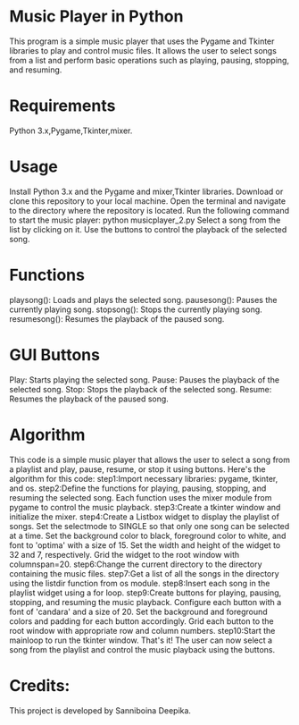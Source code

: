 # Music Player in Python
This program is a simple music player that uses the Pygame and Tkinter libraries to play and control music files. It allows the user to select songs from a list and perform basic operations such as playing, pausing, stopping, and resuming.

# Requirements
Python 3.x,Pygame,Tkinter,mixer.

# Usage
Install Python 3.x and the Pygame and mixer,Tkinter libraries.
Download or clone this repository to your local machine.
Open the terminal and navigate to the directory where the repository is located.
Run the following command to start the music player:
python musicplayer_2.py
Select a song from the list by clicking on it.
Use the buttons to control the playback of the selected song.

# Functions
playsong(): Loads and plays the selected song.
pausesong(): Pauses the currently playing song.
stopsong(): Stops the currently playing song.
resumesong(): Resumes the playback of the paused song.

# GUI Buttons
Play: Starts playing the selected song.
Pause: Pauses the playback of the selected song.
Stop: Stops the playback of the selected song.
Resume: Resumes the playback of the paused song.

# Algorithm
This code is a simple music player that allows the user to select a song from a playlist and play, pause, resume, or stop it using buttons. Here's the algorithm for this code:
step1:Import necessary libraries: pygame, tkinter, and os.
step2:Define the functions for playing, pausing, stopping, and resuming the selected song. Each function uses the mixer module from pygame to control the music playback.
step3:Create a tkinter window and initialize the mixer.
step4:Create a Listbox widget to display the playlist of songs. Set the selectmode to SINGLE so that only one song can be selected at a time. Set the background color to black, foreground color to white, and font to 'optima' with a size of 15. Set the width and height of the widget to 32 and 7, respectively. Grid the widget to the root window with columnspan=20.
step6:Change the current directory to the directory containing the music files.
step7:Get a list of all the songs in the directory using the listdir function from os module.
step8:Insert each song in the playlist widget using a for loop.
step9:Create buttons for playing, pausing, stopping, and resuming the music playback. Configure each button with a font of 'candara' and a size of 20. Set the background and foreground colors and padding for each button accordingly. Grid each button to the root window with appropriate row and column numbers.
step10:Start the mainloop to run the tkinter window.
That's it! The user can now select a song from the playlist and control the music playback using the buttons.

# Credits:
This project is developed by Sanniboina Deepika.



